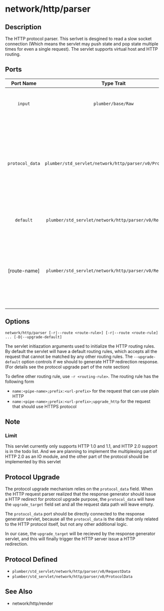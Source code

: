 # network/http/parser

## Description

The HTTP protocol parser. This serlvet is desgined to read a slow socket connection (Which means the servlet
may push state and pop state multiple times for even a single request). The servlet supports virtual host and
HTTP routing.

## Ports

| Port Name | Type Trait    | Direction | Decription |
|:---------:|:-------------:|:---------:|:-----------|
| `input`   | `plumber/base/Raw` | Input     | The raw HTTP Reuqest Byte Stream |
| `protocol_data` | `plumber/std_servlet/network/http/parser/v0/ProtocolData` | Output | The HTTP protocol releated data, which means it doesn't releated to actual server logic but the response rendering |
| `default` | `plumber/std_servlet/network/http/parser/v0/RequestData` | Output | The default routing output |
| [route-name] | `plumber/std_servlet/network/http/parser/v0/RequestData` | Output | The request data will be forwarded to the [route-name] if the routing rule matches |

## Options

```
network/http/parser [-r|--route <route-rule>] [-r|--route <route-rule] ... [-D|--upgrade-default]
```

The servlet initiazation arguments used to initialize the HTTP routing rules.
By default the servlet will have a default routing rules, which accepts all the request that cannot be matched by any other routing rules.
The `--upgrade-default` option controls if we should to generate HTTP redirection response. (For details see the protocol upgrade part of the
note section)

To define other routing rule, use `-r <routing-rule>`. The routing rule has the following form 

* `name:<pipe-name>;prefix:<url-prefix>` for the request that can use plain HTTP
* `name:<pipe-name>;prefix:<url-prefix>;upgrade_http` for the request that should use HTTPS protocol

## Note

### Limit

This servlet currently only supports HTTP 1.0 and 1.1, and HTTP 2.0 support is in the todo list.
And we are planning to implement the multiplexing part of HTTP 2.0 as an IO module, and the other part of 
the protocol should be implemented by this servlet

## Protocol Upgrade

The protocol upgrade mechanism relies on the `protocol_data` field. When the HTTP request parser realized that 
the response generator should issue a HTTP redirect for protocol upgrade purpose, the `protocol_data` will have
the `upgrade_target` field set and all the request data path will leave empty.

The `protocol_data` port should be directly connected to the response generator servlet, because all the `protocol_data`
is the data that only related to the HTTP protocol itself, but not any other additional logic.

In our case, the `upgrade_target` will be recieved by the response generator servlet, and this will finally trigger the
HTTP server issue a HTTP redirection.

## Protocol Defined

* `plumber/std_servlet/network/http/parser/v0/RequestData`
* `plumber/std_servlet/network/http/parser/v0/ProtocolData`

## See Also

* network/http/render
